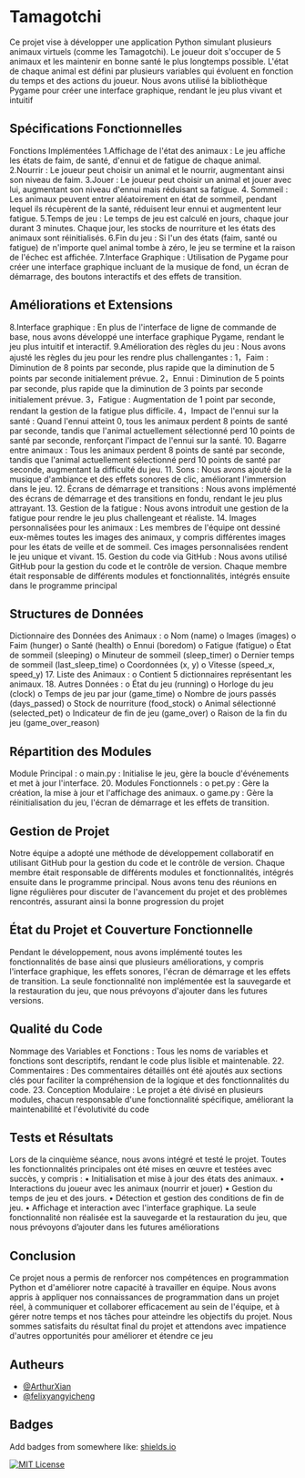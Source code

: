 
# Tamagotchi

Ce projet vise à développer une application Python simulant plusieurs animaux virtuels 
(comme les Tamagotchi). Le joueur doit s'occuper de 5 animaux et les maintenir en 
bonne santé le plus longtemps possible. L'état de chaque animal est défini par plusieurs 
variables qui évoluent en fonction du temps et des actions du joueur. Nous avons utilisé 
la bibliothèque Pygame pour créer une interface graphique, rendant le jeu plus vivant et 
intuitif


## Spécifications Fonctionnelles
Fonctions Implémentées
1.Affichage de l'état des animaux : Le jeu affiche les états de faim, de 
santé, d'ennui et de fatigue de chaque animal.
2.Nourrir : Le joueur peut choisir un animal et le nourrir, augmentant ainsi 
son niveau de faim.
3.Jouer : Le joueur peut choisir un animal et jouer avec lui, augmentant son 
niveau d'ennui mais réduisant sa fatigue.
4. Sommeil : Les animaux peuvent entrer aléatoirement en état de sommeil, 
pendant lequel ils récupèrent de la santé, réduisent leur ennui et augmentent 
leur fatigue.
5.Temps de jeu : Le temps de jeu est calculé en jours, chaque jour durant 3 
minutes. Chaque jour, les stocks de nourriture et les états des animaux sont 
réinitialisés.
6.Fin du jeu : Si l'un des états (faim, santé ou fatigue) de n'importe quel 
animal tombe à zéro, le jeu se termine et la raison de l'échec est affichée.
7.Interface Graphique : Utilisation de Pygame pour créer une interface 
graphique incluant de la musique de fond, un écran de démarrage, des boutons 
interactifs et des effets de transition.
## Améliorations et Extensions
8.Interface graphique : En plus de l'interface de ligne de commande de 
base, nous avons développé une interface graphique Pygame, rendant le jeu plus 
intuitif et interactif.
9.Amélioration des règles du jeu : Nous avons ajusté les règles du jeu 
pour les rendre plus challengantes :
 1，Faim : Diminution de 8 points par seconde, plus rapide que la diminution 
de 5 points par seconde initialement prévue.
 2，Ennui : Diminution de 5 points par seconde, plus rapide que la 
diminution de 3 points par seconde initialement prévue.
 3，Fatigue : Augmentation de 1 point par seconde, rendant la gestion de la 
fatigue plus difficile.
 4，Impact de l'ennui sur la santé : Quand l'ennui atteint 0, tous les animaux 
perdent 8 points de santé par seconde, tandis que l'animal actuellement sélectionné 
perd 10 points de santé par seconde, renforçant l'impact de l'ennui sur la santé.
10. Bagarre entre animaux : Tous les animaux perdent 8 points de 
santé par seconde, tandis que l'animal actuellement sélectionné perd 10 points 
de santé par seconde, augmentant la difficulté du jeu.
11. Sons : Nous avons ajouté de la musique d'ambiance et des effets 
sonores de clic, améliorant l'immersion dans le jeu.
12. Écrans de démarrage et transitions : Nous avons implémenté 
des écrans de démarrage et des transitions en fondu, rendant le jeu plus 
attrayant.
13. Gestion de la fatigue : Nous avons introduit une gestion de la 
fatigue pour rendre le jeu plus challengeant et réaliste.
14. Images personnalisées pour les animaux : Les membres de 
l'équipe ont dessiné eux-mêmes toutes les images des animaux, y compris 
différentes images pour les états de veille et de sommeil. Ces images 
personnalisées rendent le jeu unique et vivant.
15. Gestion du code via GitHub : Nous avons utilisé GitHub pour la 
gestion du code et le contrôle de version. Chaque membre était responsable de 
différents modules et fonctionnalités, intégrés ensuite dans le programme 
principal
## Structures de Données
Dictionnaire des Données des Animaux :
o Nom (name)
o Images (images)
o Faim (hunger)
o Santé (health)
o Ennui (boredom)
o Fatigue (fatigue)
o État de sommeil (sleeping)
o Minuteur de sommeil (sleep_timer)
o Dernier temps de sommeil (last_sleep_time)
o Coordonnées (x, y)
o Vitesse (speed_x, speed_y)
17. Liste des Animaux :
o Contient 5 dictionnaires représentant les animaux.
18. Autres Données :
o État du jeu (running)
o Horloge du jeu (clock)
o Temps de jeu par jour (game_time)
o Nombre de jours passés (days_passed)
o Stock de nourriture (food_stock)
o Animal sélectionné (selected_pet)
o Indicateur de fin de jeu (game_over)
o Raison de la fin du jeu (game_over_reason)

## Répartition des Modules
Module Principal :
o main.py : Initialise le jeu, gère la boucle d'événements et met à jour 
l'interface.
20. Modules Fonctionnels :
o pet.py : Gère la création, la mise à jour et l'affichage des animaux.
o game.py : Gère la réinitialisation du jeu, l'écran de démarrage et les 
effets de transition.
## Gestion de Projet
Notre équipe a adopté une méthode de développement collaboratif en utilisant GitHub 
pour la gestion du code et le contrôle de version. Chaque membre était responsable de 
différents modules et fonctionnalités, intégrés ensuite dans le programme principal. 
Nous avons tenu des réunions en ligne régulières pour discuter de l'avancement du 
projet et des problèmes rencontrés, assurant ainsi la bonne progression du projet
## État du Projet et Couverture Fonctionnelle
Pendant le développement, nous avons implémenté toutes les fonctionnalités de base 
ainsi que plusieurs améliorations, y compris l'interface graphique, les effets sonores, 
l'écran de démarrage et les effets de transition. La seule fonctionnalité non implémentée 
est la sauvegarde et la restauration du jeu, que nous prévoyons d'ajouter dans les 
futures versions.
## Qualité du Code
Nommage des Variables et Fonctions : Tous les noms de 
variables et fonctions sont descriptifs, rendant le code plus lisible et maintenable.
22. Commentaires : Des commentaires détaillés ont été ajoutés aux 
sections clés pour faciliter la compréhension de la logique et des fonctionnalités 
du code.
23. Conception Modulaire : Le projet a été divisé en plusieurs 
modules, chacun responsable d'une fonctionnalité spécifique, améliorant la 
maintenabilité et l'évolutivité du code
## Tests et Résultats
Lors de la cinquième séance, nous avons intégré et testé le projet. Toutes les 
fonctionnalités principales ont été mises en œuvre et testées avec succès, y compris :
• Initialisation et mise à jour des états des animaux.
• Interactions du joueur avec les animaux (nourrir et jouer)
• Gestion du temps de jeu et des jours.
• Détection et gestion des conditions de fin de jeu.
• Affichage et interaction avec l'interface graphique.
La seule fonctionnalité non réalisée est la sauvegarde et la restauration du jeu, que nous 
prévoyons d’ajouter dans les futures améliorations
## Conclusion
Ce projet nous a permis de renforcer nos compétences en programmation Python et 
d'améliorer notre capacité à travailler en équipe. Nous avons appris à appliquer nos 
connaissances de programmation dans un projet réel, à communiquer et collaborer 
efficacement au sein de l'équipe, et à gérer notre temps et nos tâches pour atteindre les 
objectifs du projet. Nous sommes satisfaits du résultat final du projet et attendons avec 
impatience d'autres opportunités pour améliorer et étendre ce jeu
## Autheurs

- [@ArthurXian](https://www.github.com/ArthurXian)
- [@felixyangyicheng](https://www.github.com/felixyangyicheng)


## Badges

Add badges from somewhere like: [shields.io](https://shields.io/)

[![MIT License](https://img.shields.io/badge/License-MIT-green.svg)](https://choosealicense.com/licenses/mit/)


